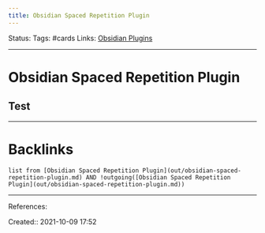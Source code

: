```yaml
---
title: Obsidian Spaced Repetition Plugin
---
```

Status: 
Tags: #cards
Links: [Obsidian Plugins](out/obsidian-plugins.md)
___
# Obsidian Spaced Repetition Plugin
## Test

___
# Backlinks
```dataview
list from [Obsidian Spaced Repetition Plugin](out/obsidian-spaced-repetition-plugin.md) AND !outgoing([Obsidian Spaced Repetition Plugin](out/obsidian-spaced-repetition-plugin.md))
```
___
References:

Created:: 2021-10-09 17:52
